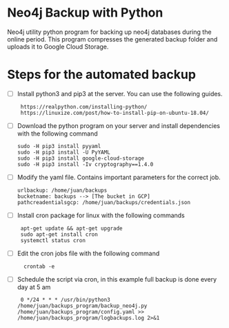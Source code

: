 # Neo4j Backup with Python

Neo4j utility python program for backing up neo4j databases during the online period. This program compresses the generated backup folder and uploads it to Google Cloud Storage.

# Steps for the automated backup
 - [ ] Install python3 and pip3 at the server. You can use the following guides.

        https://realpython.com/installing-python/
        https://linuxize.com/post/how-to-install-pip-on-ubuntu-18.04/
         
 - [ ] Download the python program on your server and install dependencies with the following command 

	```
	sudo -H pip3 install pyyaml
	sudo -H pip3 install -U PyYAML
	sudo -H pip3 install google-cloud-storage
	sudo -H pip3 install -Iv cryptography==1.4.0
	```

 - [ ] Modify the yaml file. Contains important parameters for the correct job.
 
	```
	urlbackup: /home/juan/backups
	bucketname: backups --> [The bucket in GCP]
	pathcreadentialsgcp: /home/juan/backups/credentials.json
	```
        
 - [ ] Install cron package for linux with the following commands
        
        apt-get update && apt-get upgrade
        sudo apt-get install cron
        systemctl status cron
        
 - [ ] Edit the cron jobs file with the following command
         
         crontab -e
         
 - [ ] Schedule the script via cron, in this example full backup is done every day at 5 am

        0 */24 * * * /usr/bin/python3 /home/juan/backups_program/backup_neo4j.py /home/juan/backups_program/config.yaml >> /home/juan/backups_program/logbackups.log 2>&1
      
